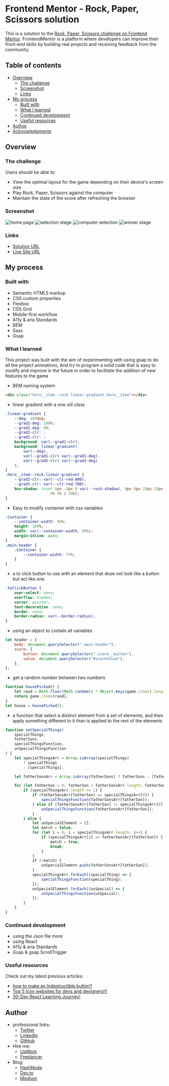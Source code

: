 # Frontend Mentor - Rock, Paper, Scissors solution

This is a solution to the [Rock, Paper, Scissors challenge on Frontend Mentor](https://www.frontendmentor.io/challenges/rock-paper-scissors-game-pTgwgvgH). FrontendMentor is a platform where developers can improve their front-end skills by building real projects and receiving feedback from the community.

## Table of contents

-   [Overview](#overview)
    -   [The challenge](#the-challenge)
    -   [Screenshot](#screenshot)
    -   [Links](#links)
-   [My process](#my-process)
    -   [Built with](#built-with)
    -   [What I learned](#what-i-learned)
    -   [Continued development](#continued-development)
    -   [Useful resources](#useful-resources)
-   [Author](#author)
-   [Acknowledgments](#acknowledgments)

## Overview

### The challenge

Users should be able to:

-   View the optimal layout for the game depending on their device's screen size
-   Play Rock, Paper, Scissors against the computer
-   Maintain the state of the score after refreshing the browser

### Screenshot

![home page](./design/original/desktop-step-1.jpg)
![selection stage](./design/original/desktop-step-2.jpg)
![computer selection](./design/original/desktop-step-3.jpg)
![winner stage](./design/original/desktop-step-4-win.jpg)

### Links

-   [Solution URL](https://www.frontendmentor.io/solutions/rock-paper-scissors-game-mtr0w2yySQ)
-   [Live Site URL](https://ymhaah.github.io/TRAIN-FEM_rock-paper-scissors/)

## My process

### Built with

-   Semantic HTML5 markup
-   CSS custom properties
-   Flexbox
-   CSS Grid
-   Mobile-first workflow
-   A11y & aria Standards
-   BEM
-   Sass
-   Gsap

### What I learned

This project was built with the aim of experimenting with using gsap to do all the project animations, And try to program a solid code that is easy to modify and improve in the future in order to facilitate the addition of new features to the game

-   BEM naming system

```html
<div class="hero__item--rock linear-gradient hero__item"></div>
```

-   linear gradient with a one util class

```css
.linear-gradient {
	--deg: 180deg;
	--grad2-deg: 100%;
	--grad1-deg: 0%;
	--grad2-clr: ;
	--grad1-clr: ;
	background: var(--grad1-clr);
	background: linear-gradient(
		var(--deg),
		var(--grad1-clr) var(--grad1-deg),
		var(--grad2-clr) var(--grad2-deg)
	);
}
.hero__item--rock.linear-gradient {
	--grad2-clr: var(--clr-red-800);
	--grad1-clr: var(--clr-red-700);
	box-shadow: inset 0px -8px 0 var(--rock-shadow), 0px 0px 20px 10px hsl(0deg
					0% 0% / 20%);
}
```

-   Easy to modify container with css variables

```css
.Container {
	--container-width: 90%;
	height: 100%;
	width: var(--container-width, 90%);
	margin-inline: auto;
}
.main-header {
	.Container {
		--container-width: 75%;
	}
}
```

-   a to click button to use with an element that dose not look like a button but act like one

```css
.toClickButton {
	user-select: none;
	overflow: hidden;
	cursor: pointer;
	text-decoration: none;
	border: none;
	border-radius: var(--border-radius);
}
```

-   using an object to contain all variables

```js
let header = {
	body: document.querySelector(".main-header"),
	score: {
		button: document.querySelector(".score__button"),
		value: document.querySelector("#scoreValue"),
	},
};
```

-   get a random number between two numbers

```js
function housePicked() {
	let rand = Math.floor(Math.random() * Object.keys(game.items).length);
	return game.items[rand];
}
let house = housePicked();
```

-   a function that select a distinct element from a set of elements, and then apply something different to it than is applied to the rest of the elements

```js
function setSpecialThings(
	specialThings,
	fatherSons,
	specialThingsFunction,
	unSpecialThingsFunction
) {
	let specialThingsArr = Array.isArray(specialThings)
		? specialThings
		: [specialThings];

	let fatherSonsArr = Array.isArray(fatherSons) ? fatherSons : [fatherSons];

	for (let fatherSon = 0; fatherSon < fatherSonsArr.length; fatherSon++) {
		if (specialThingsArr.length == 1) {
			if (fatherSonsArr[fatherSon] == specialThingsArr[0]) {
				specialThingsFunction(fatherSonsArr[fatherSon]);
			} else if (fatherSonsArr[fatherSon] != specialThingsArr[0]) {
				unSpecialThingsFunction(fatherSonsArr[fatherSon]);
			}
		} else {
			let unSpecialElement = [];
			let match = false;
			for (let i = 0; i < specialThingsArr.length; i++) {
				if (specialThingsArr[i] == fatherSonsArr[fatherSon]) {
					match = true;
					break;
				}
			}
			if (!match) {
				unSpecialElement.push(fatherSonsArr[fatherSon]);
			}
			specialThingsArr.forEach((specialThing) => {
				specialThingsFunction(specialThing);
			});
			unSpecialElement.forEach((unSpecial) => {
				unSpecialThingsFunction(unSpecial);
			});
		}
	}
}
```

### Continued development

-   using the Json file more
-   using React
-   A11y & aria Standards
-   Gsap & gsap ScrollTrigger

### Useful resources

Check out my latest previous articles:

-   [how to make an Indestructible button?](https://dev.to/ymhaah/how-to-make-an-indestructible-button-3f2h)
-   [Top 5 Icon websites for devs and designers!!!](https://dev.to/ymhaah/top-5-icon-websites-for-devs-and-designers-53mh)
-   [30-Day React Learning Journey!](https://dev.to/ymhaah/series/20473)

## Author

-   professional links:
    -   [Twitter](https://twitter.com/hafanwi)
    -   [LinkedIn](https://www.linkedin.com/in/youssef-hafnawy/)
    -   [GitHub](https://github.com/ymhaah)
-   Hire me:
    -   [UpWork](https://www.upwork.com/services/product/development-it-a-custom-and-responsive-websites-in-wordpress-1577236892828233728?ref=project_share)
    -   [Freelancer](https://freelancer.com/u/ymhaah)
-   Blog:
    -   [HashNode](https://hafnawi.hashnode.dev/)
    -   [Dev.to](https://dev.to/ymhaah)
    -   [Medium](https://medium.com/@ymhaah250)
